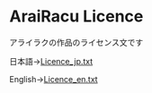 # AraiRacu Licence  

アライラクの作品のライセンス文です  

日本語->[Licence_jp.txt](Licence_jp.txt)

English->[Licence_en.txt](Licence_en.txt)
